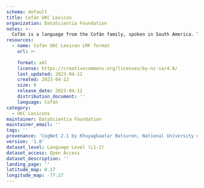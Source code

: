 ```yaml
---
schema: default
title: Cofán UKC Lexicon
organization: DataScientia Foundation
notes: >-
  Cofán is a language from the Cofán family, spoken in South America. The UKC Lexicon of Cofán is represented as a lexico-semantic network. It consists of words, word senses, synsets, as well as sense-level and synset-level relationships.
resources:
  - name: Cofán UKC Lexicon LMF format
    url: >-
      
    format: xml
    license: https://creativecommons.org/licenses/by-nc-sa/4.0/
    last_updated: 2023-04-12
    created: 2023-04-12
    size: 0
    release_date: 2023-04-12
    distribution_document: ''
    language: Cofán
category:
  - UKC Lexicons
maintainer: DataScientia Foundation
maintainer_email: ''
tags: ''
provenance: 'CogNet 2.1 by Khuyagbaatar Batsuren, National University of Mongolia (http://cognet.ukc.disi.unitn.it); Native Languages of the Americas 2021.11. by Laura Redish and Orrin Lewis (http://www.native-languages.org); Princeton WordNet 2.1 by Princeton University (https://wordnet.princeton.edu)'
version: '1.0'
dataset_level: Language Level (L1-2)
dataset_access: Open Access
dataset_description: ''
landing_page: ''
latitude_map: 0.17
longitude_map: -77.17
---
```

